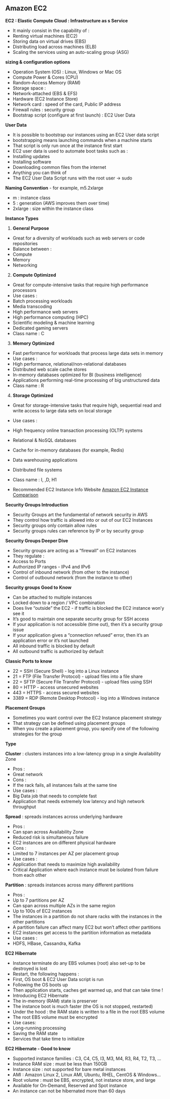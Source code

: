 ## Amazon EC2

**EC2 : Elastic Compute Cloud : Infrastructure as s Service**
- It mainly consist in the capability of : 
- Renting virtual machines (EC2)
- Storing data on virtual drives (EBS)
- Distributing load across machines (ELB)
- Scaling the services using an auto-scaling group (ASG)

**sizing & configuration options**

- Operation System (OS) : Linux, Windows or Mac OS
- Compute Power & Cores (CPU)
- Random-Access Memory (RAM)
- Storage space : 
- Network-attached (EBS & EFS)
- Hardware (EC2 Instance Store)
- Network card : speed of the card, Public IP address
- Firewall rules : security group
- Bootstrap script (configure at first launch) : EC2 User Data

**User Data**

- It is possible to bootstrap our instances using an EC2 User data script
- bootstrapping means launching commands when a machine starts
- That script is only run once at the instance first start
- EC2 user data is used to automate boot tasks such as :
- Installing updates
- Installing software
- Downloading common files from the internet
- Anything you can think of
- The EC2 User Data Script runs with the root user → sudo

**Naming Convention** - for example, m5.2xlarge

- m : instance class
- 5 : generation (AWS improves them over time)
- 2xlarge : size within the instance class

**Instance Types**

1. **General Purpose**
- Great for a diversity of workloads such as web servers or code repositories
- Balance between : 
- Compute
- Memory
- Networking
2. **Compute Optimized**
- Great for compute-intensive tasks that require high performance processors
- Use cases : 
- Batch processing workloads
- Media transcoding
- High performance web servers
- High performance computing (HPC)
- Scientific modeling & machine learning
- Dedicated gaming servers
- Class name : C
3. **Memory Optimized**
- Fast performance for workloads that process large data sets in memory
- Use cases : 
- High performance, relational/non-relational databases
- Distributed web scale cache stores
- In-memory databases optimized for BI (business intelligence)
- Applications performing real-time processing of big unstructured data
- Class name : R
4. **Storage Optimized**
- Great for storage-intensive tasks that require high, sequential read and write access to large data sets on local storage
- Use cases :
- High frequency online transaction processing (OLTP) systems
- Relational & NoSQL databases
- Cache for in-memory databases (for example, Redis)
- Data warehousing applications
- Distributed file systems
- Class name : I, ,D, H1

- Recommended EC2 Instance Info Website [Amazon EC2 Instance Comparison](https://instances.vantage.sh/)


**Security Groups Introduction**

- Security Groups art the fundamental of network security in AWS
- They control how traffic is allowed into or out of our EC2 Instances
- Security groups only contain allow rules
- Security groups rules can reference by IP or by security group

**Security Groups Deeper Dive**

- Security groups are acting as a “firewall” on EC2 instances
- They regulate : 
- Access to Ports
- Authorized IP ranges - IPv4 and IPv6
- Control of inbound network (from other to the instance)
- Control of outbound network (from the instance to other)

**Security groups Good to Know**

- Can be attached to multiple instances
- Locked down to a region / VPC combination
- Does live “outside” the EC2 - if traffic is blocked the EC2 instance won’y see it
- It’s good to maintain one separate security group for SSH access
- If your application is not accessible (time out), then it’s a security group issue
- If your application gives a “connection refused” error, then it’s an application error or it’s not launched
- All inbound traffic is blocked by default
- All outbound traffic is authorized by default

**Classic Ports to know**

- 22 = SSH (Secure Shell) - log into a Linux instance
- 21 = FTP (File Transfer Protocol) - upload files into a file share
- 22 = SFTP (Secure File Transfer Protocol) - upload files using SSH
- 80 = HTTP - access unsecured websites
- 443 = HTTPS - access secured websites
- 3389 = RDP (Remote Desktop Protocol) - log into a Windows instance


**Placement Groups**

- Sometimes you want control over the EC2 Instance placement strategy
- That strategy can be defined using placement groups
- When you create a placement group, you specify one of the following strategies for the group

**Type**

**Cluster** :  clusters instances into a low-latency group in a single Availability Zone 

- Pros : 
- Great network
- Cons : 
- If the rack fails, all instances fails at the same tine
- Use cases : 
- Big Data job that needs to complete fast
- Application that needs extremely low latency and high network throughput

**Spread** :  spreads instances across underlying hardware 

- Pros : 
- Can span across Availability Zone
- Reduced risk is simultaneous failure
- EC2 instances are on different physical hardware
- Cons :
- Limited to 7 instances per AZ per placement group
- Use cases : 
- Application that needs to maximize high availability
- Critical Application where each instance must be isolated from failure from each other

**Partition** :  spreads instances across many different partitions

- Pros : 
- Up to 7 partitions per AZ 
- Can span across multiple AZs in the same region
- Up to 100s of EC2 instances
- The instances in a partition do not share racks with the instances in the other partitions
- A partition failure can affect many EC2 but won’t affect other partitions
- EC2 instances get access to the partition information as metadata
- Use cases : 
- HDFS, HBase, Cassandra, Kafka

**EC2 Hibernate**

- Instance terminate do any EBS volumes (root) also set-up to be destroyed is lost
- Restart, the following happens :
- First, OS boot & EC2 User Data script is run
- Following the OS boots up
- Then application starts, caches get warmed up, and that can take time !
- Introducing EC2 Hibernate
- The in-memory (RAM) state is preserver
- The instance boot is much faster (the OS is not stopped, restarted)
- Under the hood : the RAM state is written to a file in the root EBS volume
- The root EBS volume must be encrypted
- Use cases:
- Long-running processing
- Saving the RAM state
- Services that take time to initialize

**EC2 Hibernate - Good to know**

- Supported instance families : C3, C4, C5, I3, M3, M4, R3, R4, T2, T3, …
- Instance RAM size : must be less than 150GB
- Instance size : not supported for bare metal instances
- AMI : Amazon Linux 2, Linux AMI, Ubuntu, RHEL, CentOS & Windows…
- Root volume : must be EBS, encrypted, not instance store, and large
- Available for On-Demand, Reserved and Spot instance
- An instance can not be hibernated more than 60 days
